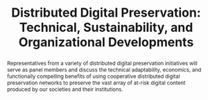 ---
abstract: Representatives from a variety of distributed digital preservation initiatives
  will serve as panel members and discuss the technical adaptability, economics, and
  functionally compelling benefits of using cooperative distributed digital preservation
  networks to preserve the vast array of at-risk digital content produced by our societies
  and their institutions.
creators:
- Walters, Tyler
- Wilson, Thomas C.
- Jordan, Mark
- Gore, Emily B.
- Bishoff, Liz
date: null
document_url: https://services.phaidra.univie.ac.at/api/object/o:294025/download
grand_parent: iPRES
institutions: []
keywords:
- san francisco
landing_page_url: https://phaidra.univie.ac.at/o:294025
language: eng
layout: publication
license: CC BY-SA 3.0 AT
notes_url: null
parent: iPRES 2009
presentation_url: null
publication_type: paper
size: 1070397
source_name: iPRES
title: 'Distributed Digital Preservation: Technical, Sustainability, and Organizational
  Developments'
year: 2009
---